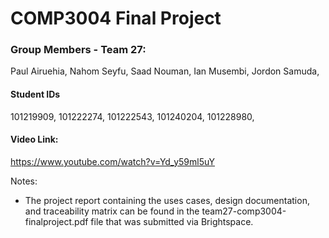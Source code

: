 # COMP3004 Final Project
### Group Members - Team 27: 
Paul Airuehia,
Nahom Seyfu,
Saad Nouman,
Ian Musembi,
Jordon Samuda,

#### Student IDs
101219909,
101222274,
101222543,
101240204,
101228980,

#### Video Link: 
https://www.youtube.com/watch?v=Yd_y59ml5uY

Notes:
- The project report containing the uses cases, design documentation, and traceability matrix can be found in the team27-comp3004-finalproject.pdf file that was submitted via Brightspace.
  
